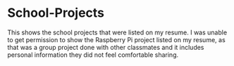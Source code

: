 # School-Projects
This shows the school projects that were listed on my resume. I was unable to get permission to show the Raspberry Pi project listed on my resume, as that was a group project done with other classmates and it includes personal information they did not feel comfortable sharing.
